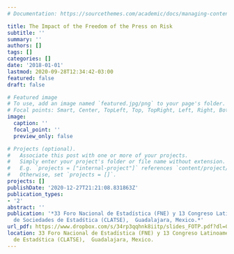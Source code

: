 ```yaml
---
# Documentation: https://sourcethemes.com/academic/docs/managing-content/

title: The Impact of the Freedom of the Press on Risk
subtitle: ''
summary: ''
authors: []
tags: []
categories: []
date: '2018-01-01'
lastmod: 2020-09-28T12:34:42-03:00
featured: false
draft: false

# Featured image
# To use, add an image named `featured.jpg/png` to your page's folder.
# Focal points: Smart, Center, TopLeft, Top, TopRight, Left, Right, BottomLeft, Bottom, BottomRight.
image:
  caption: ''
  focal_point: ''
  preview_only: false

# Projects (optional).
#   Associate this post with one or more of your projects.
#   Simply enter your project's folder or file name without extension.
#   E.g. `projects = ["internal-project"]` references `content/project/deep-learning/index.md`.
#   Otherwise, set `projects = []`.
projects: []
publishDate: '2020-12-27T21:21:08.831863Z'
publication_types:
- '2'
abstract: ''
publication: '*33 Foro Nacional de Estadística (FNE) y 13 Congreso Latinoamericano
  de Sociedades de Estadśtica (CLATSE),  Guadalajara, Mexico.*'
url_pdf: https://www.dropbox.com/s/34rp3qqhnk8iitp/slides_FOTP.pdf?dl=0
location: 33 Foro Nacional de Estadística (FNE) y 13 Congreso Latinoamericano de Sociedades
  de Estadśtica (CLATSE),  Guadalajara, Mexico.
---
```

